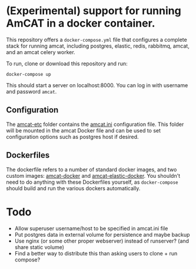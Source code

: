 # (Experimental) support for running AmCAT in a docker container.

This repository offers a `docker-compose.yml` file that configures a complete stack for running amcat, including postgres, elastic, redis, rabbitmq, amcat, and an amcat celery worker. 

To run, clone or download this repository and run:

```{sh}
docker-compose up
```

This should start a server on localhost:8000. You can log in with username and password `amcat`. 

## Configuration

The [amcat-etc](amcat-etc) folder contains the [amcat.ini](amcat-etc/amcat.ini) configuration file.
This folder will be mounted in the amcat Docker file and can be used to set configuration options such as postgres host if desired. 

## Dockerfiles

The dockerfile refers to a number of standard docker images, and two custom images: [amcat-docker](amcat) and [amcat-elastic-docker](https://github.com/amcat/amcat-elastic-docker). You shouldn't need to do anything with these Dockerfiles yourself, as `docker-compose` should build and run the various dockers automatically. 

# Todo

- Allow superuser username/host to be specified in amcat.ini file
- Put postgres data in external volume for persistence and maybe backup
- Use nginx (or some other proper webserver) instead of runserver? (and share static volume)
- Find a better way to distribute this than asking users to clone + run compose?
